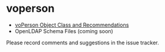 # voperson

* [voPerson Object Class and Recommendations](voPerson.md)
* OpenLDAP Schema Files (coming soon)

Please record comments and suggestions in the issue tracker.
